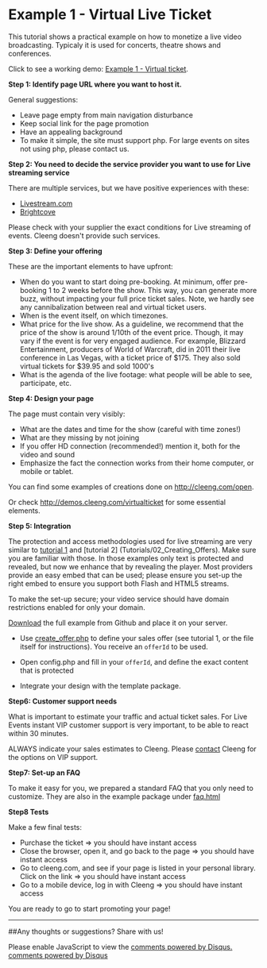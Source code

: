 Example 1 - Virtual Live Ticket
===============================

This tutorial shows a practical example on how to monetize a live video broadcasting. Typicaly it is used for concerts, theatre shows and conferences.


<div class="alert alert-info">Click to see a working demo: <a href="example/P01/index.php">Example 1 - Virtual ticket</a>.</div>


**Step 1: Identify page URL where you want to host it.**

General suggestions:

- Leave page empty from main navigation disturbance
- Keep social link for the page promotion
- Have an appealing background
- To make it simple, the site must support php. For large events on sites not using php, please contact us.

**Step 2: You need to decide the service provider you want to use for Live streaming service**

There are multiple services, but we have positive experiences with these:

- [Livestream.com](http://livestream.com)
- [Brightcove](http://brightcove.com)

Please check with your supplier the exact conditions for Live streaming of events. Cleeng doesn't provide such services.

**Step 3: Define your offering**

These are the important elements to have upfront:

- When do you want to start doing pre-booking. At minimum, offer pre-booking 1 to 2 weeks before the show. This way, you can generate more buzz, without impacting your full price ticket sales. Note, we hardly see any cannibalization between real and virtual ticket users.
- When is the event itself, on which timezones.
- What price for the live show. As a guideline, we recommend that the price of the show is around 1/10th of the event price. Though, it may vary if the event is for very engaged audience. For example, Blizzard Entertainment, producers of World of Warcraft, did in 2011 their live conference in Las Vegas, with a ticket price of $175. They also sold virtual tickets for $39.95 and sold 1000's
- What is the agenda of the live footage: what people will be able to see, participate, etc.

**Step 4: Design your page**

The page must contain very visibly:

- What are the dates and time for the show (careful with time zones!)
- What are they missing by not joining
- If you offer HD connection (recommended!) mention it, both for the video and sound
- Emphasize the fact the connection works from their home computer, or mobile or tablet.

You can find some examples of creations done on http://cleeng.com/open.

Or check http://demos.cleeng.com/virtualticket for some essential elements.

**Step 5: Integration**

The protection and access methodologies used for live streaming are very similar to [tutorial 1](Tutorials/01_Protect_your_content) and [tutorial 2]
(Tutorials/02_Creating_Offers).
Make sure you are familiar with those.
In those examples only text is protected and revealed, but now we enhance that by revealing the player.
Most providers provide an easy embed that can be used; please ensure you set-up the right embed to ensure you support both Flash and HTML5 streams.

To make the set-up secure; your video service should have domain restrictions enabled for only your domain.

[Download](https://github.com/Cleeng/cleeng-api-tutorials/zipball/master) the full example from Github and place it on your server.

- Use [create_offer.php](https://github.com/Cleeng/cleeng-api-tutorials/blob/master/05_Virtual_live_ticket/faq.html) to define your sales offer (see tutorial 1,
or the file itself for instructions). You receive an `offerId` to be used.
- Open config.php and fill in your `offerId`, and define the exact content that is protected

- Integrate your design with the template package.


**Step6: Customer support needs**

What is important to estimate your traffic and actual ticket sales. For Live Events instant VIP customer support is very important, to be able to react within 30 minutes.

ALWAYS indicate your sales estimates to Cleeng. Please [contact](http://cleeng.com/company/contact) Cleeng for the options on VIP support.

**Step7: Set-up an FAQ**

To make it easy for you, we prepared a standard FAQ that you only need to customize. They are also in the example package under [faq.html](https://github.com/Cleeng/cleeng-api-tutorials/blob/master/P01_Virtual_live_ticket/faq.html)

**Step8 Tests**

Make a few final tests:

- Purchase the ticket &DoubleRightArrow; you should have instant access
- Close the browser, open it, and go back to the page &DoubleRightArrow; you should have instant access
- Go to cleeng.com, and see if your page is listed in your personal library. Click on the link &DoubleRightArrow; you should have instant access
- Go to a mobile device, log in with Cleeng &DoubleRightArrow; you should have instant access


You are ready to go to start promoting your page!



---

##Any thoughts or suggestions? Share with us!
<div id="disqus_thread"></div>
<script type="text/javascript">
    var disqus_title = 'Cleeng Open';
    var disqus_identifier = 'Virtual live ticket';
    var disqus_shortname = 'cleengopen';
    (function() {
        var dsq = document.createElement('script'); dsq.type = 'text/javascript'; dsq.async = true;
        dsq.src = 'http://' + disqus_shortname + '.disqus.com/embed.js';
        (document.getElementsByTagName('head')[0] || document.getElementsByTagName('body')[0]).appendChild(dsq);
    })();
</script>
<noscript>Please enable JavaScript to view the <a href="http://disqus.com/?ref_noscript">comments powered by Disqus.</a></noscript>
<a href="http://disqus.com" class="dsq-brlink">comments powered by <span class="logo-disqus">Disqus</span></a>
